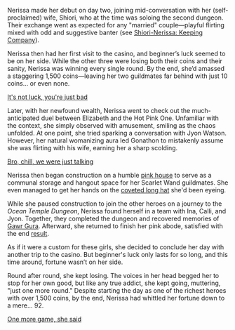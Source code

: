 <!-- title: Nerissa Ravencroft -->
<!-- status: Alive -->

Nerissa made her debut on day two, joining mid-conversation with her (self-proclaimed) wife, Shiori, who at the time was soloing the second dungeon. Their exchange went as expected for any "married" couple—playful flirting mixed with odd and suggestive banter (see [Shiori-Nerissa: Keeping Company](#edge:shiori-nerissa)).

Nerissa then had her first visit to the casino, and beginner’s luck seemed to be on her side. While the other three were losing both their coins and their sanity, Nerissa was winning every single round. By the end, she’d amassed a staggering 1,500 coins—leaving her two guildmates far behind with just 10 coins… or even none.

[It's not luck, you're just bad](#embed:https://www.youtube.com/live/nHn2JKHTyzM?t=1644)

Later, with her newfound wealth, Nerissa went to check out the much-anticipated duel between Elizabeth and the Hot Pink One. Unfamiliar with the context, she simply observed with amusement, smiling as the chaos unfolded. At one point, she tried sparking a conversation with Jyon Watson. However, her natural womanizing aura led Gonathon to mistakenly assume she was flirting with his wife, earning her a sharp scolding.

[Bro, chill, we were just talking](#embed:https://www.youtube.com/live/nHn2JKHTyzM?t=2501s)

Nerissa then began construction on a humble [pink house](https://www.youtube.com/live/nHn2JKHTyzM?feature=shared&t=4996) to serve as a communal storage and hangout space for her Scarlet Wand guildmates. She even managed to get her hands on the [coveted long hat](https://www.youtube.com/live/nHn2JKHTyzM?feature=shared&t=6016) she'd been eyeing.

While she paused construction to join the other heroes on a journey to the _Ocean Temple Dungeon_, Nerissa found herself in a team with Ina, Calli, and Jyon. Together, they completed the dungeon and recovered memories of [Gawr Gura](https://www.youtube.com/live/nHn2JKHTyzM?feature=shared&t=8401). Afterward, she returned to finish her pink abode, satisfied with the end [result](https://www.youtube.com/live/nHn2JKHTyzM?feature=shared&t=10367).

As if it were a custom for these girls, she decided to conclude her day with another trip to the casino. But beginner's luck only lasts for so long, and this time around, fortune wasn’t on her side.

Round after round, she kept losing. The voices in her head begged her to stop for her own good, but like any true addict, she kept going, muttering, "just one more round." Despite starting the day as one of the richest heroes with over 1,500 coins, by the end, Nerissa had whittled her fortune down to a mere... 92.

[One more game, she said](#embed:https://www.youtube.com/live/nHn2JKHTyzM?t=11250)